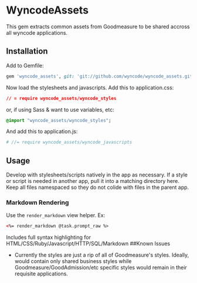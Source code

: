 # WyncodeAssets

This gem extracts common assets from Goodmeasure to be shared accross all wyncode applications.

## Installation
Add to Gemfile:

```ruby
gem 'wyncode_assets', git: 'git://github.com/wyncode/wyncode_assets.git'
```

Now load the stylesheets and javascripts.
Add this to application.css:

```css
// = require wyncode_assets/wyncode_styles
```

or, if using Sass & want to use variables, etc:

```sass
@import "wyncode_assets/wyncode_styles";
```

And add this to application.js:

```coffee
# //= require wyncode_assets/wyncode_javascripts
```

## Usage

Develop with stylesheets/scripts natively in the app as necessary. If a style or script is needed in another app, pull it into a matching directory here. Keep all files namespaced so they do not colide with files in the parent app.

### Markdown Rendering

Use the `render_markdown` view helper. Ex:

```html
<%= render_markdown @task.prompt_raw %>
```

Includes full syntax highlighting for HTML/CSS/Ruby/Javascript/HTTP/SQL/Markdown
##Known Issues

- Currently the styles are just a rip of all of Goodmeasure's styles. Ideally, would contain only shared business styles while Goodmeasure/GoodAdmission/etc specific styles would remain in their requisite applications.

